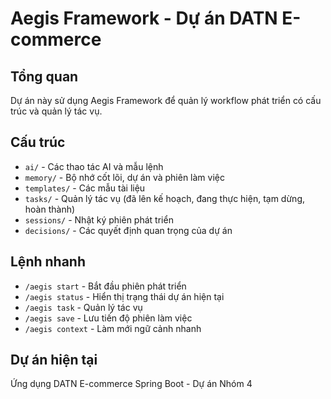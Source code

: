 # Aegis Framework - Dự án DATN E-commerce

## Tổng quan
Dự án này sử dụng Aegis Framework để quản lý workflow phát triển có cấu trúc và quản lý tác vụ.

## Cấu trúc
- `ai/` - Các thao tác AI và mẫu lệnh
- `memory/` - Bộ nhớ cốt lõi, dự án và phiên làm việc
- `templates/` - Các mẫu tài liệu
- `tasks/` - Quản lý tác vụ (đã lên kế hoạch, đang thực hiện, tạm dừng, hoàn thành)
- `sessions/` - Nhật ký phiên phát triển
- `decisions/` - Các quyết định quan trọng của dự án

## Lệnh nhanh
- `/aegis start` - Bắt đầu phiên phát triển
- `/aegis status` - Hiển thị trạng thái dự án hiện tại
- `/aegis task` - Quản lý tác vụ
- `/aegis save` - Lưu tiến độ phiên làm việc
- `/aegis context` - Làm mới ngữ cảnh nhanh

## Dự án hiện tại
Ứng dụng DATN E-commerce Spring Boot - Dự án Nhóm 4 